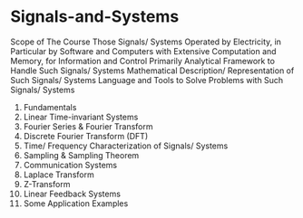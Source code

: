 # Signals-and-Systems
Scope of The Course 
Those Signals/ Systems Operated by Electricity, in Particular by Software and Computers 
with Extensive Computation and Memory, for Information and Control Primarily 
Analytical Framework to Handle Such Signals/ Systems 
Mathematical Description/ Representation of Such Signals/ Systems 
Language and Tools to Solve Problems with Such Signals/ Systems 
1. Fundamentals 
2. Linear Time-invariant Systems 
3. Fourier Series & Fourier Transform 
4. Discrete Fourier Transform (DFT) 
5. Time/ Frequency Characterization of Signals/ Systems 
6. Sampling & Sampling Theorem 
7. Communication Systems 
8. Laplace Transform 
9. Z-Transform 
10. Linear Feedback Systems 
11. Some Application Examples 
